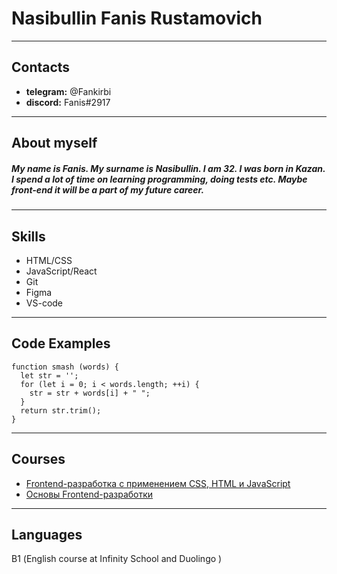 # Nasibullin Fanis Rustamovich
*********
## Contacts
* **telegram:** @Fankirbi
* **discord:** Fanis#2917
*********
## About myself
##### My name is Fanis. My surname is Nasibullin. I am 32. I was born in Kazan. I spend a lot of time on learning programming, doing tests etc. Maybe  front-end it will be a part of my future career.
*********
## Skills
* HTML/CSS
* JavaScript/React
* Git
* Figma
* VS-code
*********
## Code Examples
```
function smash (words) {
  let str = '';
  for (let i = 0; i < words.length; ++i) {
    str = str + words[i] + " ";
  }
  return str.trim();
}
```
*********
## Courses
* [Frontend-разработка с применением CSS, HTML и JavaScript](https://stc.innopolis.university/javascript)
* [Основы Frontend-разработки](https://cat.2035.university/rall/course/11957/)
*********
## Languages
В1 (English course at Infinity School and Duolingo )